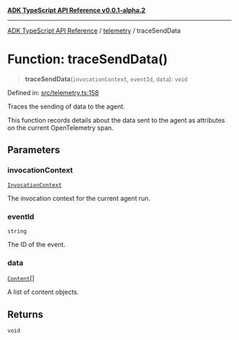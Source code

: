 [**ADK TypeScript API Reference v0.0.1-alpha.2**](../../README.md)

***

[ADK TypeScript API Reference](../../modules.md) / [telemetry](../README.md) / traceSendData

# Function: traceSendData()

> **traceSendData**(`invocationContext`, `eventId`, `data`): `void`

Defined in: [src/telemetry.ts:158](https://github.com/njraladdin/adk-typescript/blob/main/src/telemetry.ts#L158)

Traces the sending of data to the agent.

This function records details about the data sent to the agent as
attributes on the current OpenTelemetry span.

## Parameters

### invocationContext

[`InvocationContext`](../../agents/InvocationContext/classes/InvocationContext.md)

The invocation context for the current agent run.

### eventId

`string`

The ID of the event.

### data

[`Content`](../../models/types/interfaces/Content.md)[]

A list of content objects.

## Returns

`void`

